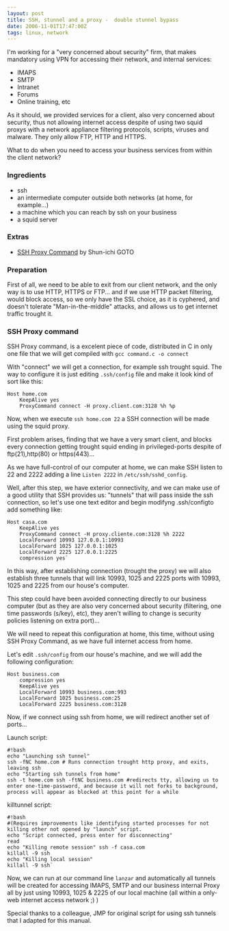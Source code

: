 ```yaml
---
layout: post
title: SSH, stunnel and a proxy -  double stunnel bypass
date: 2006-11-01T17:47:00Z
tags: linux, network
---
```


I'm working for a "very concerned about security" firm, that makes mandatory using VPN for accessing their network, and internal services:

-  IMAPS
-  SMTP
-  Intranet
-  Forums
-  Online training, etc

As it should, we provided services for a client, also very concerned about security, thus not allowing internet access despite of using two squid proxys with a network appliance filtering protocols, scripts, viruses and malware. They only allow FTP, HTTP and HTTPS.

What to do when you need to access your business services from within the client network?

### Ingredients 

-  ssh
-  an intermediate computer outside both networks (at home, for example...)
-  a machine which you can reach by ssh on your business
-  a squid server

### Extras 

-  [SSH Proxy Command](http://zippo.taiyo.co.jp/~gotoh/ssh/connect.html) by Shun-ichi GOTO

### Preparation 

First of all, we need to be able to exit from our client network, and the only way is to use HTTP, HTTPS or FTP... and if we use HTTP packet filtering, would block access, so we only have the SSL choice, as it is cyphered, and doesn't tolerate "Man-in-the-middle" attacks, and allows us to get internet traffic trought it.

### SSH Proxy command 

SSH Proxy command, is a excelent piece of code, distributed in C in only one file that we will get compiled with `gcc command.c -o connect`

With "connect" we will get a connection, for example ssh trought squid.  The way to configure it is just editing `.ssh/config` file and make it look kind of sort like this:

~~~
Host home.com
    KeepAlive yes
    ProxyCommand connect -H proxy.client.com:3128 %h %p
~~~

Now, when we execute `ssh home.com 22` a SSH connection will be made using the squid proxy.

First problem arises, finding that we have a very smart client, and blocks every connection getting trought squid ending in privileged-ports despite of ftp(21),http(80) or https(443)...

As we have full-control of our computer at home, we can make SSH listen to 22 and 2222 adding a line `Listen 2222` in `/etc/ssh/sshd_config`.

Well, after this step, we have exterior connectivity, and we can make use of a good utility that SSH provides us: "tunnels" that will pass inside the ssh connection, so let's use one text editor and begin modifyng .ssh/configto add something like:

~~~
Host casa.com
    KeepAlive yes
    ProxyCommand connect -H proxy.cliente.com:3128 %h 2222
    LocalForward 10993 127.0.0.1:10993
    LocalForward 1025 127.0.0.1:1025
    LocalForward 2225 127.0.0.1:2225
    compression yes`
~~~

In this way, after establishing connection (trought the proxy) we will also establish three tunnels that will link 10993, 1025 and 2225 ports with 10993, 1025 and 2225 from our house's computer.

This step could have been avoided connecting directly to our business computer (but as they are also very concerned about security (filtering, one time passwords (s/key), etc), they aren't willing to change is security policies listening on extra port)...

We will need to repeat this configuration at home, this time, without using SSH Proxy Command, as we have full internet access from home.

Let's edit `.ssh/config` from our house's machine, and we will add the following configuration:

~~~
Host business.com
    compression yes
    KeepAlive yes
    LocalForward 10993 business.com:993
    LocalForward 1025 business.com:25
    LocalForward 2225 business.com:3128
~~~

Now, if we connect using ssh from home, we will redirect another set of ports...

Launch script:

~~~
#!bash 
echo "Launching ssh tunnel"
ssh -fNC home.com # Runs connection trought http proxy, and exits, leaving ssh
echo "Starting ssh tunnels from home"
ssh -t home.com ssh -ftNC business.com #redirects tty, allowing us to enter one-time-password, and because it will not forks to background, process will appear as blocked at this point for a while
~~~

killtunnel script:

~~~
#!bash 
#(Requires improvements like identifying started processes for not killing other not opened by "launch" script.
echo "Script connected, press enter for disconnecting"
read  
echo "Killing remote session" ssh -f casa.com
killall -9 ssh
echo "Killing local session" 
killall -9 ssh`
~~~

Now, we can run at our command line `lanzar` and automatically all tunnels will be created for accessing IMAPS, SMTP and our business internal Proxy all by just using 10993, 1025 & 2225 of our local machine (all within a only-web internet access network ;) )

Special thanks to a colleague, JMP for original script for using ssh tunnels that I adapted for this manual.

